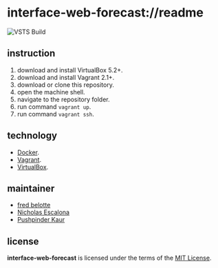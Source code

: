 # interface-web-forecast://readme

![VSTS Build](https://revaturecloud.visualstudio.com/_apis/public/build/definitions/56fc7a24-8777-4224-afbd-26fafcce8f2d/8/badge)

## instruction
1. download and install VirtualBox 5.2+.
1. download and install Vagrant 2.1+.
1. download or clone this repository.
1. open the machine shell.
1. navigate to the repository folder.
1. run command `vagrant up`.
1. run command `vagrant ssh`.

## technology
+ [Docker](https://www.docker.com/).
+ [Vagrant](https://www.vagrantup.com/).
+ [VirtualBox](https://www.virtualbox.org/).

## maintainer
+ [fred belotte](https://github.com/fredbelotte)
+ [Nicholas Escalona](https://github.com/escalonn)
+ [Pushpinder Kaur](https://github.com/kaurrevature)

## license
__interface-web-forecast__ is licensed under the terms of the [MIT License](https://github.com/revaturecloud/interface-web-forecast/blob/master/LICENSE).
